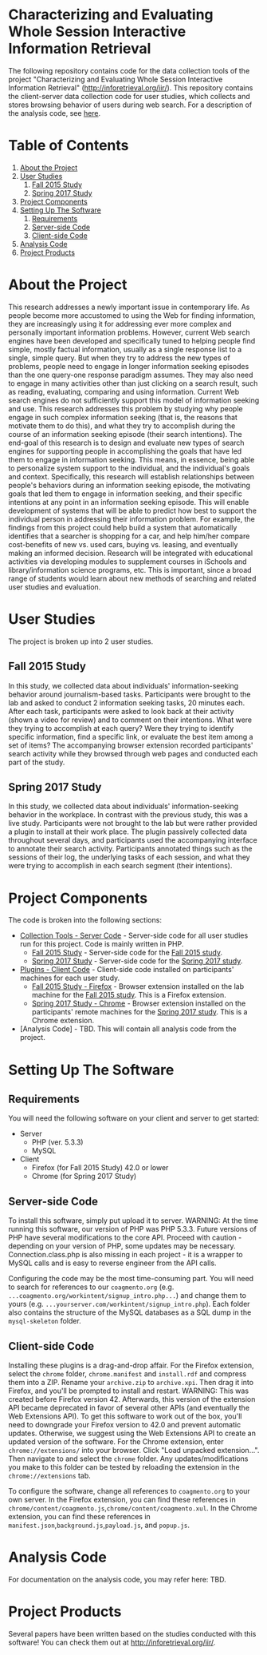 # Characterizing and Evaluating Whole Session Interactive Information Retrieval
The following repository contains code for the data collection tools of the project "Characterizing and Evaluating Whole Session Interactive Information Retrieval" (http://inforetrieval.org/iir/).  This repository contains the client-server data collection code for user studies, which collects and stores browsing behavior of users during web search.  For a description of the analysis code, see [here](https://github.com/mmitsui/information-seeking-intentions).

# Table of Contents
1. [About the Project](#about-the-project)
2. [User Studies](#user-studies)
	1. [Fall 2015 Study](#fall-2015-study)
	2. [Spring 2017 Study](#spring-2017-study)
3. [Project Components](#project-components)
4. [Setting Up The Software](#setting-up-the-software)
	1. [Requirements](#requirements)
	2. [Server-side Code](#server-side-code)
	3. [Client-side Code](#client-side-code)
5. [Analysis Code](#analysis-code)
6. [Project Products](#project-products)


# About the Project
This research addresses a newly important issue in contemporary life. As people become more accustomed to using the Web for finding information, they are increasingly using it for addressing ever more complex and personally important information problems. However, current Web search engines have been developed and specifically tuned to helping people find simple, mostly factual information, usually as a single response list to a single, simple query. But when they try to address the new types of problems, people need to engage in longer information seeking episodes than the one query-one response paradigm assumes. They may also need to engage in many activities other than just clicking on a search result, such as reading, evaluating, comparing and using information. Current Web search engines do not sufficiently support this model of information seeking and use. This research addresses this problem by studying why people engage in such complex information seeking (that is, the reasons that motivate them to do this), and what they try to accomplish during the course of an information seeking episode (their search intentions). The end-goal of this research is to design and evaluate new types of search engines for supporting people in accomplishing the goals that have led them to engage in information seeking. This means, in essence, being able to personalize system support to the individual, and the individual's goals and context. Specifically, this research will establish relationships between people's behaviors during an information seeking episode, the motivating goals that led them to engage in information seeking, and their specific intentions at any point in an information seeking episode. This will enable development of systems that will be able to predict how best to support the individual person in addressing their information problem. For example, the findings from this project could help build a system that automatically identifies that a searcher is shopping for a car, and help him/her compare cost-benefits of new vs. used cars, buying vs. leasing, and eventually making an informed decision. Research will be integrated with educational activities via developing modules to supplement courses in iSchools and library/information science programs, etc. This is important, since a broad range of students would learn about new methods of searching and related user studies and evaluation.

# User Studies
The project is broken up into 2 user studies.

## Fall 2015 Study

In this study, we collected data about individuals' information-seeking behavior around journalism-based tasks.  Participants were brought to the lab and asked to conduct 2 information seeking tasks, 20 minutes each.  After each task, participants were asked to look back at their activity (shown a video for review) and to comment on their intentions.  What were they trying to accomplish at each query?  Were they trying to identify specific information, find a specific link, or evaluate the best item among a set of items? The accompanying browser extension recorded participants' search activity while they browsed through web pages and conducted each part of the study.

## Spring 2017 Study

In this study, we collected data about individuals' information-seeking behavior in the workplace.  In contrast with the previous study, this was a live study.  Participants were not brought to the lab but were rather provided a plugin to install at their work place.  The plugin passively collected data throughout several days, and participants used the accompanying interface to annotate their search activity. Participants annotated things such as the sessions of their log, the underlying tasks of each session, and what they were trying to accomplish in each search segment (their intentions).

# Project Components

The code is broken into the following sections:
* [Collection Tools - Server Code](https://github.com/mmitsui/info-seeking-intentions/tree/master/src/collection-tools) - Server-side code for all user studies run for this project.  Code is mainly written in PHP.
	* [Fall 2015 Study](https://github.com/mmitsui/info-seeking-intentions/tree/master/src/collection-tools/fall2015/spring2016intent) - Server-side code for the [Fall 2015 study](#fall-2015-study).
	* [ Spring 2017 Study](https://github.com/mmitsui/info-seeking-intentions/tree/master/src/collection-tools/spring2017/workintent) - Server-side code for the [Spring 2017 study](#spring-2017-study).
* [Plugins - Client Code](https://github.com/mmitsui/info-seeking-intentions/tree/master/src/plugins) - Client-side code installed on participants' machines for each user study.
	* [Fall 2015 Study - Firefox](https://github.com/mmitsui/info-seeking-intentions/tree/master/src/plugins/fall2015/firefox) - Browser extension installed on the lab machine for the [Fall 2015 study](#fall-2015-study). This is a Firefox extension.
	* [Spring 2017 Study - Chrome](https://github.com/mmitsui/info-seeking-intentions/tree/master/src/plugins/spring2017/chrome) - Browser extension installed on the participants' remote machines for the [Spring 2017 study](#spring-2017-study). This is a Chrome extension.
* [Analysis Code] - TBD.  This will contain all analysis code from the project.

# Setting Up The Software

## Requirements

You will need the following software on your client and server to get started:
* Server
	* PHP (ver. 5.3.3)
	* MySQL
* Client
	* Firefox (for Fall 2015 Study) 42.0 or lower
	* Chrome (for Spring 2017 Study)

## Server-side Code

To install this software, simply put upload it to server. WARNING: At the time running this software, our version of PHP was PHP 5.3.3. Future versions of PHP have several modifications to the core API.  Proceed with caution - depending on your version of PHP, some updates may be necessary.  Connection.class.php is also missing in each project - it is a wrapper to MySQL calls and is easy to reverse engineer from the API calls.

Configuring the code may be the most time-consuming part.  You will need to search for references to our `coagmento.org` (e.g. `...coagmento.org/workintent/signup_intro.php...`) and change them to yours (e.g. `...yourserver.com/workintent/signup_intro.php`). Each folder also contains the structure of the MySQL databases as a SQL dump in the `mysql-skeleton` folder.

## Client-side Code

Installing these plugins is a drag-and-drop affair.  For the Firefox extension, select the `chrome` folder, `chrome.manifest` and `install.rdf` and compress them into a ZIP.  Rename your `archive.zip` to `archive.xpi`.  Then drag it into Firefox, and you'll be prompted to install and restart.  WARNING: This was created before Firefox version 42.  Afterwards, this version of the extension API became deprecated in favor of several other APIs (and eventually the Web Extensions API).  To get this software to work out of the box, you'll need to downgrade your Firefox version to 42.0 and prevent automatic updates.  Otherwise, we suggest using the Web Extensions API to create an updated version of the software.  For the Chrome extension, enter `chrome://extensions/` into your browser.  Click "Load unpacked extension...".  Then navigate to and select the `chrome` folder.  Any updates/modifications you make to this folder can be tested by reloading the extension in the `chrome://extensions` tab.

To configure the software, change all references to `coagmento.org` to your own server.  In the Firefox extension, you can find these references in `chrome/content/coagmento.js`,`chrome/content/coagmento.xul`. In the Chrome extension, you can find these references in `manifest.json`,`background.js`,`payload.js`, and `popup.js`.


# Analysis Code

For documentation on the analysis code, you may refer here: TBD.

# Project Products

Several papers have been written based on the studies conducted with this software! You can check them out at http://inforetrieval.org/iir/.
